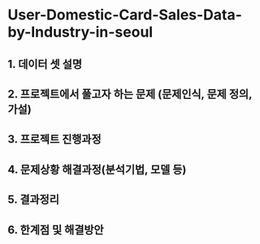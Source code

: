 # User-Domestic-Card-Sales-Data-by-Industry-in-seoul

## **1. 데이터 셋 설명**


## **2. 프로젝트에서 풀고자 하는 문제 (문제인식, 문제 정의, 가설)**



## **3. 프로젝트 진행과정**


## **4. 문제상황 해결과정(분석기법, 모델 등)**





## **5. 결과정리** 


## **6. 한계점 및 해결방안**

